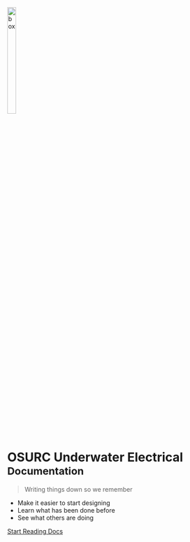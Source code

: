 <img src="https://ik.imagekit.io/kjbx6tb5231/OSURCue-Logo_pvj3O_Os2.png" alt="box" style="width:20%;height:25%">


# OSURC Underwater Electrical <small>Documentation</small>

> Writing things down so we remember

- Make it easier to start designing
- Learn what has been done before
- See what others are doing

[Start Reading Docs](README.md)

